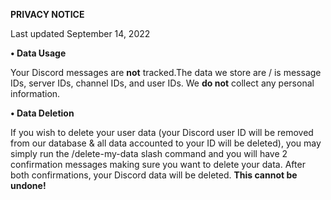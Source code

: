 **PRIVACY NOTICE**

Last updated September 14, 2022

**• Data Usage**

Your Discord messages are **not** tracked.The data we store are / is message IDs, server IDs, channel IDs, and user IDs. We **do not** collect any personal information. 

**• Data Deletion**

If you wish to delete your user data (your Discord user ID will be removed from our database & all data accounted to your ID will be deleted), you may simply run the /delete-my-data slash command and you will have 2 confirmation messages making sure you want to delete your data. After both confirmations, your Discord data will be deleted. **This cannot be undone!**
